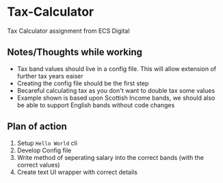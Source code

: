 # Tax-Calculator

Tax Calculator assignment from ECS Digital

## Notes/Thoughts while working

- Tax band values should live in a config file. This will allow extension of further tax years eaiser
- Creating the config file should be the first step
- Becareful calculating tax as you don't want to double tax some values
- Example shown is based upon Scottish Income bands, we should also be able to support English bands without code changes

## Plan of action

1. Setup `Hello World` cli
2. Develop Config file
3. Write method of seperating salary into the correct bands (with the correct values)
4. Create text UI wrapper with correct details
